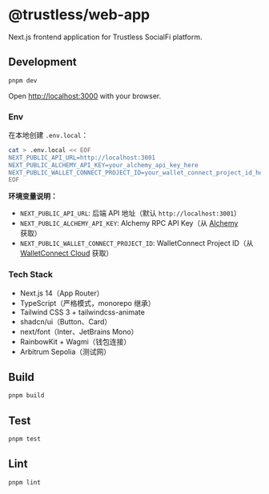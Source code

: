 # @trustless/web-app

Next.js frontend application for Trustless SocialFi platform.

## Development

```bash
pnpm dev
```

Open [http://localhost:3000](http://localhost:3000) with your browser.

### Env

在本地创建 `.env.local`：

```bash
cat > .env.local << EOF
NEXT_PUBLIC_API_URL=http://localhost:3001
NEXT_PUBLIC_ALCHEMY_API_KEY=your_alchemy_api_key_here
NEXT_PUBLIC_WALLET_CONNECT_PROJECT_ID=your_wallet_connect_project_id_here
EOF
```

**环境变量说明：**

- `NEXT_PUBLIC_API_URL`: 后端 API 地址（默认 `http://localhost:3001`）
- `NEXT_PUBLIC_ALCHEMY_API_KEY`: Alchemy RPC API Key（从 [Alchemy](https://www.alchemy.com/) 获取）
- `NEXT_PUBLIC_WALLET_CONNECT_PROJECT_ID`: WalletConnect Project ID（从 [WalletConnect Cloud](https://cloud.walletconnect.com/) 获取）

### Tech Stack

- Next.js 14（App Router）
- TypeScript（严格模式，monorepo 继承）
- Tailwind CSS 3 + tailwindcss-animate
- shadcn/ui（Button、Card）
- next/font（Inter、JetBrains Mono）
- RainbowKit + Wagmi（钱包连接）
- Arbitrum Sepolia（测试网）

## Build

```bash
pnpm build
```

## Test

```bash
pnpm test
```

## Lint

```bash
pnpm lint
```
